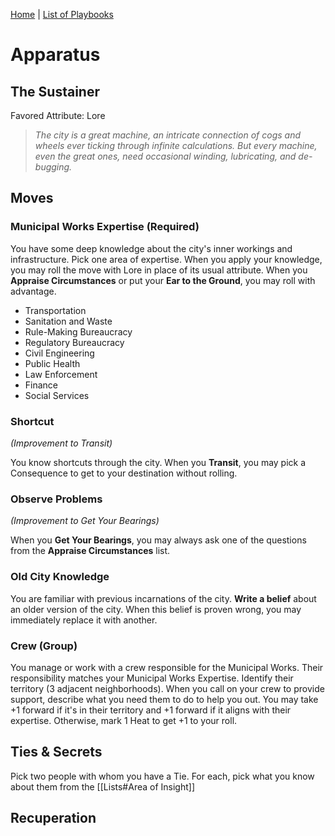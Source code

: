 [Home](../index.md) | [List of Playbooks](../index.md#Playbooks)

# Apparatus
## The Sustainer
Favored Attribute: Lore

>*The city is a great machine, an intricate connection of cogs and wheels ever ticking through infinite calculations. But every machine, even the great ones, need occasional winding, lubricating, and de-bugging.*

## Moves

### Municipal Works Expertise (Required)
You have some deep knowledge about the city's inner workings and infrastructure. Pick one area of expertise. When you apply your knowledge, you may roll the move with Lore in place of its usual attribute. When you **Appraise Circumstances** or put your **Ear to the Ground**, you may roll with advantage.

- Transportation
- Sanitation and Waste
- Rule-Making Bureaucracy
- Regulatory Bureaucracy
- Civil Engineering
- Public Health
- Law Enforcement
- Finance
- Social Services


### Shortcut
*(Improvement to Transit)*

You know shortcuts through the city. When you **Transit**, you may pick a Consequence to get to your destination without rolling.

### Observe Problems
*(Improvement to Get Your Bearings)*

When you **Get Your Bearings**, you may always ask one of the questions from the **Appraise Circumstances** list.

### Old City Knowledge
You are familiar with previous incarnations of the city. **Write a belief** about an older version of the city. When this belief is proven wrong, you may immediately replace it with another.

### Crew (Group)
You manage or work with a crew responsible for the Municipal Works. Their responsibility matches your Municipal Works Expertise. Identify their territory (3  adjacent neighborhoods). When you call on your crew to provide support, describe what you need them to do to help you out. You may take +1 forward if it's in their territory and +1 forward if it aligns with their expertise. Otherwise, mark 1 Heat to get +1 to your roll.

## Ties & Secrets
Pick two people with whom you have a Tie. For each, pick what you know about them from the [[Lists#Area of Insight]]

## Recuperation
